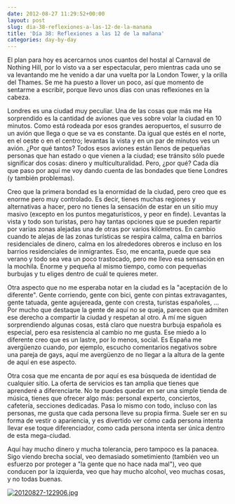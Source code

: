 ```yaml
---
date: 2012-08-27 11:29:52+00:00
layout: post
slug: dia-38-reflexiones-a-las-12-de-la-manana
title: 'Día 38: Reflexiones a las 12 de la mañana'
categories: day-by-day
---
```


El plan para hoy es acercarnos unos cuantos del hostal al Carnaval de Nothing Hill, por lo visto va a ser espectacular, pero mientras cada uno se va levantando me he venido a dar una vuelta por la London Tower, y la orilla del Thames. Se me ha puesto a llover un poco, así que momento de sentarme a escribir, porque llevo unos días con unas reflexiones en la cabeza.

Londres es una ciudad muy peculiar. Una de las cosas que más me
Ha sorprendido es la cantidad de aviones que ves sobre volar la ciudad en 10 minutos. Como está rodeada por esos grandes aeropuertos, el susurro de un avión que llega o que se va es constante. Da igual que estés en el norte, en el oeste o en el centro; levantas la vista y en un par de minutos ves un avión. ¿Por qué tantos? Todos esos aviones están llenos de pequeñas personas que han estado o que vienen a la ciudad; ese tránsito sólo puede significar dos cosas: dinero y multiculturalidad. Pero, ¿por qué? Cada día que paso por aquí me voy dando cuenta de las bondades que tiene Londres (y también problemas).

Creo que la primera bondad es la enormidad de la ciudad, pero creo que es enorme pero muy controlado. Es decir, tienes muchas regiones y alternativas a hacer, pero no tienes la sensación de estar en un sitio muy masivo (excepto en los puntos megaturísticos, y peor en finde). Levantas la vista y todo son turistas, pero hay tantas opciones que se pueden repartir por varias zonas alejadas una de otras por varios kilómetros. En cambio cuando te alejas de las zonas turísticas se respira calma, calma en barrios residenciales de dinero, calma en los alrededores obreros e incluso en los barrios residenciales de inmigrantes. Eso, me encanta, puede que sea verano y todo sea vea un poco trastocado, pero me llevo esa sensación en la mochila. Enorme y pequeña al mismo tiempo, como con pequeñas burbujas y tu eliges dentro de cuál te quieres meter.

Otra aspecto que no me esperaba notar en la ciudad es la "aceptación de lo diferente". Gente corriendo, gente con bici, gente con pintas extravagantes, gente tatuada, gente agujereada, gente con cresta, turistas españoles, ... Por mucho que destaque la gente de aquí no se queja, parecen que admiten ese derecho a compartir la ciudad y respetan al otro. A mí me siguen sorprendiendo algunas cosas, está claro que nuestra burbuja española es especial, pero esa resistencia al cambio no me gusta. Ese miedo a lo diferente creo que es un lastre, por lo menos, social. Es España me avergüenzo cuando, por ejemplo, escucho comentarios negativos sobre una pareja de gays, aquí me avergüenzo de no llegar a la altura de la gente de aquí en ese aspecto.

Otra cosa que me encanta de por aquí es esa búsqueda de identidad de cualquier sitio. La oferta de servicios es tan amplia que tienes que aprenderé a diferenciarte. No te puedes quedar en ser una simple tienda de música, tienes que ofrecer algo más: personal experto, conciertos, cafetería, secciones dedicadas. Pasa lo mismo con todo, incluso con las personas, me gusta que cada persona lleve su propia firma. Suele ser en su forma de vestir o apariencia, y es divertido ver cómo cada persona intenta llevar ese toque diferenciador, como cada persona intenta ser única dentro de esta mega-ciudad.

Aquí hay mucho dinero y mucha tolerancia, pero tampoco es la panacea. Sigo viendo brecha social, veo demasiado sometimiento (también veo un esfuerzo por proteger a "la gente que no hace nada mal"), veo que conducen por la izquierda, veo que hay mucho alcohol, veo muchas cosas, y no todas buenas.

[![20120827-122906.jpg](http://blog.migueljulian.com/wp-content/uploads/20120827-122906.jpg)](http://blog.migueljulian.com/wp-content/uploads/20120827-122906.jpg)
